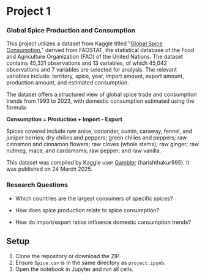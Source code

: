 # Project 1

### Global Spice Production and Consumption

This project utilizes a dataset from Kaggle titled "[Global Spice Consumption](https://www.kaggle.com/datasets/harishthakur995/global-spice-consumption)," derived from FAOSTAT, the statistical database of the Food and Agriculture Organization (FAO) of the United Nations. The dataset contains 45,321 observations and 13 variables, of which 45,042 observations and 7 variables are selected for analysis. The relevant variables include: territory, spice, year, import amount, export amount, production amount, and estimated consumption.

The dataset offers a structured view of global spice trade and consumption trends from 1993 to 2023, with domestic consumption estimated using the formula:

**Consumption = Production + Import - Export**

Spices covered include raw anise, coriander, cumin, caraway, fennel, and juniper berries; dry chilies and peppers; green chilies and peppers; raw cinnamon and cinnamon flowers; raw cloves (whole stems); raw ginger; raw nutmeg, mace, and cardamoms; raw pepper; and raw vanilla.

This dataset was compiled by Kaggle user [Gambler](https://www.kaggle.com/harishthakur995) (harishthakur995). It was published on 24 March 2025.

### Research Questions

-   Which countries are the largest consumers of specific spices?

-   How does spice production relate to spice consumption?

-   How do import/export ratios influence domestic consumption trends?

## Setup
1. Clone the repository or download the ZIP.
2. Ensure `Spice.csv` is in the same directory as `project.ipynb`.
3. Open the notebook in Jupyter and run all cells.
